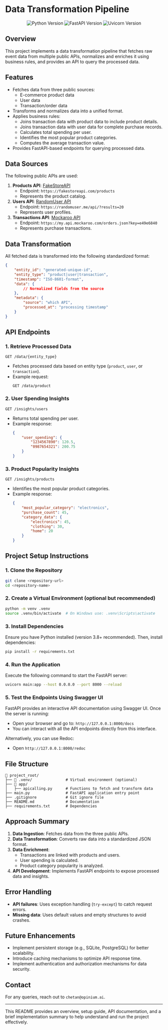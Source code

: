 # Data Transformation Pipeline

<p align="center">
  <img src="https://img.shields.io/badge/Python-3.8%2B-blue" alt="Python Version">
  <img src="https://img.shields.io/badge/FastAPI-0.95.0-green" alt="FastAPI Version">
  <img src="https://img.shields.io/badge/uvicorn-0.23.0-orange" alt="Uvicorn Version">
</p>

## Overview

This project implements a data transformation pipeline that fetches raw event data from multiple public APIs, normalizes and enriches it using business rules, and provides an API to query the processed data.

## Features

- Fetches data from three public sources:
  - E-commerce product data
  - User data
  - Transaction/order data
- Transforms and normalizes data into a unified format.
- Applies business rules:
  - Joins transaction data with product data to include product details.
  - Joins transaction data with user data for complete purchase records.
  - Calculates total spending per user.
  - Identifies the most popular product categories.
  - Computes the average transaction value.
- Provides FastAPI-based endpoints for querying processed data.

## Data Sources

The following public APIs are used:

1. **Products API**: [FakeStoreAPI](https://fakestoreapi.com/products)
   - Endpoint: `https://fakestoreapi.com/products`
   - Represents the product catalog.
2. **Users API**: [RandomUser API](https://randomuser.me/api/?results=20)
   - Endpoint: `https://randomuser.me/api/?results=20`
   - Represents user profiles.
3. **Transactions API**: [Mockaroo API](https://my.api.mockaroo.com/orders.json?key=e49e6840)
   - Endpoint: `https://my.api.mockaroo.com/orders.json?key=e49e6840`
   - Represents purchase transactions.

## Data Transformation

All fetched data is transformed into the following standardized format:

```json
{
    "entity_id": "generated-unique-id",
    "entity_type": "product|user|transaction",
    "timestamp": "ISO-8601-format",
    "data": {
        // Normalized fields from the source
    },
    "metadata": {
        "source": "which API",
        "processed_at": "processing timestamp"
    }
}
```

## API Endpoints

### **1. Retrieve Processed Data**

```http
GET /data/{entity_type}
```

- Fetches processed data based on entity type (`product`, `user`, or `transaction`).
- Example request:
  ```http
  GET /data/product
  ```

### **2. User Spending Insights**

```http
GET /insights/users
```

- Returns total spending per user.
- Example response:
  ```json
  {
      "user_spending": {
          "1234567890": 120.5,
          "0987654321": 200.75
      }
  }
  ```

### **3. Product Popularity Insights**

```http
GET /insights/products
```

- Identifies the most popular product categories.
- Example response:
  ```json
  {
      "most_popular_category": "electronics",
      "purchase_count": 45,
      "category_data": {
          "electronics": 45,
          "clothing": 30,
          "home": 20
      }
  }
  ```

## Project Setup Instructions

### **1. Clone the Repository**

```sh
git clone <repository-url>
cd <repository-name>
```

### **2. Create a Virtual Environment** (optional but recommended)

```sh
python -m venv .venv
source .venv/bin/activate  # On Windows use: .venv\Scripts\activate
```

### **3. Install Dependencies**

Ensure you have Python installed (version 3.8+ recommended). Then, install dependencies:

```sh
pip install -r requirements.txt
```

### **4. Run the Application**

Execute the following command to start the FastAPI server:

```sh
uvicorn main:app --host 0.0.0.0 --port 8000 --reload
```

### **5. Test the Endpoints Using Swagger UI**

FastAPI provides an interactive API documentation using Swagger UI. Once the server is running:

- Open your browser and go to: `http://127.0.0.1:8000/docs`
- You can interact with all the API endpoints directly from this interface.

Alternatively, you can use Redoc:

- Open `http://127.0.0.1:8000/redoc`

## File Structure

```
📂 project_root/
├── 📂 .venv/               # Virtual environment (optional)
├── 📂 app/
│   ├── apicalling.py      # Functions to fetch and transform data
├── main.py                # FastAPI application entry point
├── .gitignore             # Git ignore file
├── README.md              # Documentation
├── requirements.txt       # Dependencies
```

## Approach Summary

1. **Data Ingestion**: Fetches data from the three public APIs.
2. **Data Transformation**: Converts raw data into a standardized JSON format.
3. **Data Enrichment**:
   - Transactions are linked with products and users.
   - User spending is calculated.
   - Product category popularity is analyzed.
4. **API Development**: Implements FastAPI endpoints to expose processed data and insights.

## Error Handling

- **API failures**: Uses exception handling (`try-except`) to catch request errors.
- **Missing data**: Uses default values and empty structures to avoid crashes.

## Future Enhancements

- Implement persistent storage (e.g., SQLite, PostgreSQL) for better scalability.
- Introduce caching mechanisms to optimize API response time.
- Implement authentication and authorization mechanisms for data security.

## Contact

For any queries, reach out to `chetan@opinium.ai`.

---

This README provides an overview, setup guide, API documentation, and a brief implementation summary to help understand and run the project effectively.

